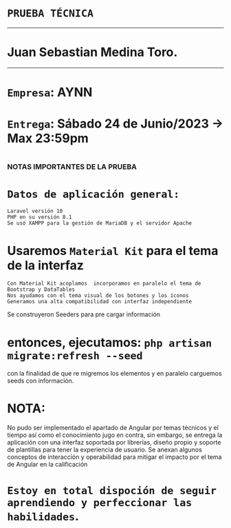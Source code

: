#
# ``PRUEBA TÉCNICA``
------------------------------
# Juan Sebastian Medina Toro.
------------------------------
# ``Empresa``: AYNN
# ``Entrega``: Sábado 24 de Junio/2023 -> Max 23:59pm
#

### NOTAS IMPORTANTES DE LA PRUEBA ###
# ``Datos de aplicación general:``
    Laravel versión 10
    PHP en su versión 8.1
    Se usó XAMPP para la gestión de MariaDB y el servidor Apache

# Usaremos ``Material Kit`` para el tema de la interfaz
    Con Material Kit acoplamos  incorporamos en paralelo el tema de Bootstrap y DataTables
    Nos ayudamos con el tema visual de los botones y los íconos
    Generamos una alta compatibilidad con interfaz independiente

Se construyeron Seeders para pre cargar información
# entonces, ejecutamos: ``php artisan migrate:refresh --seed``
con la finalidad de que re migremos los elementos y en paralelo carguemos seeds con información.

# NOTA:
No pudo ser implementado el apartado de Angular por temas técnicos y el tiempo así como el conocimiento jugo en contra, sin embargo, se entrega la aplicación con una interfaz soportada por librerías, diseño propio y soporte de plantillas para tener la experiencia de usuario. Se anexan algunos conceptos de interacción y operabilidad para mitigar el impacto por el tema de Angular en la calificación
# ``Estoy en total dispoción de seguir aprendiendo y perfeccionar las habilidades``.
